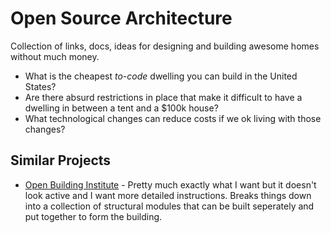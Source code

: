 # Open Source Architecture

Collection of links, docs, ideas for designing and building awesome homes without much money.

* What is the cheapest *to-code* dwelling you can build in the United States?
* Are there absurd restrictions in place that make it difficult to have a dwelling in between a tent and a $100k house?
* What technological changes can reduce costs if we ok living with those changes?

## Similar Projects

* [Open Building Institute](https://www.openbuildinginstitute.org/library/) - Pretty much exactly what I want but it doesn't look active and I want more detailed instructions. Breaks things down into a collection of structural modules that can be built seperately and put together to form the building. 




